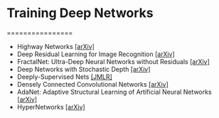 # Training Deep Networks
================

- Highway Networks [[arXiv]](https://arxiv.org/abs/1505.00387)
- Deep Residual Learning for Image Recognition [[arXiv]](https://arxiv.org/abs/1512.03385)
- FractalNet: Ultra-Deep Neural Networks without Residuals [[arXiv]](https://arxiv.org/abs/1605.07648)
- Deep Networks with Stochastic Depth [[arXiv]](https://arxiv.org/abs/1603.09382)
- Deeply-Supervised Nets [[JMLR]](http://jmlr.org/proceedings/papers/v38/lee15a.pdf)
- Densely Connected Convolutional Networks [[arXiv]](https://arxiv.org/abs/1608.06993)
- AdaNet: Adaptive Structural Learning of Artificial Neural Networks [[arXiv]](https://arxiv.org/abs/1607.01097)
- HyperNetworks [[arXiv]](https://arxiv.org/abs/1609.09106)
